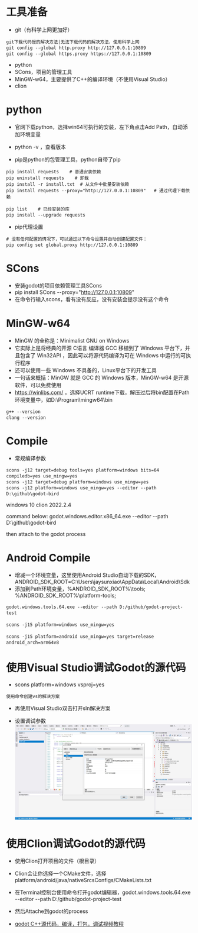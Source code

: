 # 工具准备

- git（有科学上网更加好）
```
git下载代码慢的解决方法|无法下载代码的解决方法，使用科学上网
git config --global http.proxy http://127.0.0.1:10809
git config --global https.proxy https://127.0.0.1:10809
```

- python
- SCons，项目的管理工具
- MinGW-w64，主要提供了C++的编译环境（不使用Visual Studio）
- clion

# python

- 官网下载python，选择win64可执行的安装，左下角点击Add Path，自动添加环境变量
- python -v ，查看版本

- pip是python的包管理工具，python自带了pip

```
pip install requests    # 普通安装依赖
pip uninstall requests    # 卸载
pip install -r install.txt  # 从文件中批量安装依赖
pip install requests --proxy="http://127.0.0.1:10809"   # 通过代理下载依赖

pip list    # 已经安装的库
pip install --upgrade requests
```

- pip代理设置
```
# 没有任何配置的情况下，可以通过以下命令设置并自动创建配置文件：
pip config set global.proxy http://127.0.0.1:10809
```

# SCons

- 安装godot的项目依赖管理工具SCons
- pip install SCons --proxy="http://127.0.0.1:10809"
- 在命令行输入scons，看有没有反应，没有安装会提示没有这个命令

# MinGW-w64

- MinGW 的全称是：Minimalist GNU on Windows
- 它实际上是将经典的开源 C语言 编译器 GCC 移植到了 Windows 平台下，并且包含了 Win32API ，因此可以将源代码编译为可在 Windows 中运行的可执行程序
- 还可以使用一些 Windows 不具备的，Linux平台下的开发工具
- 一句话来概括：MinGW 就是 GCC 的 Windows 版本，MinGW-w64 是开源软件，可以免费使用
- https://winlibs.com/ ，选择UCRT runtime下载，解压过后将bin配置在Path环境变量中，如D:\Program\mingw64\bin

```
g++ --version
clang --version
```

# Compile

- 常规编译参数

```
scons -j12 target=debug tools=yes platform=windows bits=64 compiledb=yes use_mingw=yes
scons -j12 target=debug platform=windows use_mingw=yes
scons -j12 platform=windows use_mingw=yes --editor --path D:\github\godot-bird
```

windows 10
clion 2022.2.4

command below:
godot.windows.editor.x86_64.exe --editor --path D:\github\godot-bird

then attach to the godot process

# Android Compile

- 增减一个环境变量，这里使用Android Studio自动下载的SDK，ANDROID_SDK_ROOT=C:\Users\jaysunxiao\AppData\Local\Android\Sdk
- 添加到Path环境变量，%ANDROID_SDK_ROOT%\tools; %ANDROID_SDK_ROOT%\platform-tools;

```
godot.windows.tools.64.exe --editor --path D:/github/godot-project-test

scons -j15 platform=windows use_mingw=yes

scons -j15 platform=android use_mingw=yes target=release android_arch=arm64v8
```

# 使用Visual Studio调试Godot的源代码

- scons platform=windows vsproj=yes

```
使用命令创建vs的解决方案
```

- 再使用Visual Studio双击打开sln解决方案

- 设置调试参数
  ![Image text](image/compile/vs12.JPG)

# 使用Clion调试Godot的源代码

- 使用Clion打开项目的文件（根目录）
- Clion会让你选择一个CMake文件，选择platform/android/java/nativeSrcsConfigs/CMakeLists.txt
- 在Terminal控制台使用命令打开godot编辑器，godot.windows.tools.64.exe --editor --path D:/github/godot-project-test
- 然后Attache到godot的process

- [godot C++源代码，编译，打包，调试视频教程](https://www.bilibili.com/video/BV1cU4y1o7ye/)
